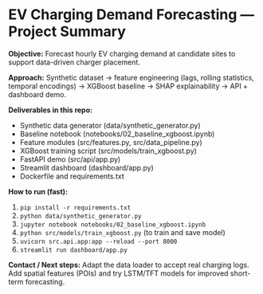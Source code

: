 # EV Charging Demand Forecasting — Project Summary

**Objective:** Forecast hourly EV charging demand at candidate sites to support data-driven charger placement.

**Approach:** Synthetic dataset → feature engineering (lags, rolling statistics, temporal encodings) → XGBoost baseline → SHAP explainability → API + dashboard demo.

**Deliverables in this repo:**
- Synthetic data generator (data/synthetic_generator.py)
- Baseline notebook (notebooks/02_baseline_xgboost.ipynb)
- Feature modules (src/features.py, src/data_pipeline.py)
- XGBoost training script (src/models/train_xgboost.py)
- FastAPI demo (src/api/app.py)
- Streamlit dashboard (dashboard/app.py)
- Dockerfile and requirements.txt

**How to run (fast):**
1. `pip install -r requirements.txt`
2. `python data/synthetic_generator.py`
3. `jupyter notebook notebooks/02_baseline_xgboost.ipynb`
4. `python src/models/train_xgboost.py` (to train and save model)
5. `uvicorn src.api.app:app --reload --port 8000`
6. `streamlit run dashboard/app.py`

**Contact / Next steps:**
Adapt the data loader to accept real charging logs. Add spatial features (POIs) and try LSTM/TFT models for improved short-term forecasting.
